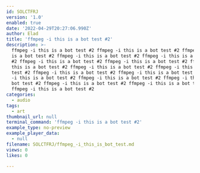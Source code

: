 ```yaml
---
id: SOLCTFRJ
version: '1.0'
enabled: true
date: '2022-04-29T20:27:06.990Z'
author: Elad
title: 'ffmpeg -i this is a bot test #2'
description: >-
  ffmpeg -i this is a bot test #2 ffmpeg -i this is a bot test #2 ffmpeg -i this
  is a bot test #2 ffmpeg -i this is a bot test #2 ffmpeg -i this is a bot test
  #2 ffmpeg -i this is a bot test #2 ffmpeg -i this is a bot test #2 ffmpeg -i
  this is a bot test #2 ffmpeg -i this is a bot test #2 ffmpeg -i this is a bot
  test #2 ffmpeg -i this is a bot test #2 ffmpeg -i this is a bot test #2 ffmpeg
  -i this is a bot test #2 ffmpeg -i this is a bot test #2 ffmpeg -i this is a
  bot test #2 ffmpeg -i this is a bot test #2 ffmpeg -i this is a bot test #2
  ffmpeg -i this is a bot test #2 
categories:
  - audio
tags:
  - art
thumbnail_url: null
terminal_command: 'ffmpeg -i this is a bot test #2'
example_type: no-preview
example_player_data:
  - null
filename: SOLCTFRJ/ffmpeg_-i_this_is_bot_test.md
views: 0
likes: 0

---
```

